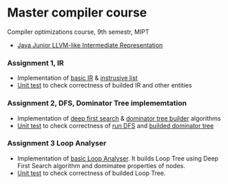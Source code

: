 #  Master compiler course

Compiler optimizations course, 9th semestr, MIPT

- [Java Junior LLVM-like Intermediate Representation](https://github.com/uslsteen/master_compiler_course/tree/main/include/IR) 


### Assignment 1, IR
- Implementation of [basic IR](https://github.com/uslsteen/master_compiler_course/tree/main/include/IR) & [instrusive list](https://github.com/uslsteen/master_compiler_course/tree/main/include/intrusive_list)
- [Unit test](https://github.com/uslsteen/master_compiler_course/blob/main/tests/unit/IR/IR.cc) to check correctness of builded IR and other entities

### Assignment 2, DFS, Dominator Tree implememtation
- Implementation of [deep first search](https://github.com/uslsteen/master_compiler_course/blob/main/include/graph/dfs.hh) & [dominator tree builder](https://github.com/uslsteen/master_compiler_course/blob/main/include/graph/dom3.hh) algorithms
- [Unit test](https://github.com/uslsteen/master_compiler_course/tree/main/tests/unit/graph) to check correctness of [run DFS](https://github.com/uslsteen/master_compiler_course/blob/main/tests/unit/graph/dfs.cc) and [builded dominator tree](https://github.com/uslsteen/master_compiler_course/blob/main/tests/unit/graph/dom3.cc)

### Assignment 3 Loop Analyser
- Implementation of [basic Loop Analyser](https://github.com/uslsteen/master_compiler_course/blob/main/include/analysis/loop_analyzer.hh). It builds Loop Tree using Deep First Search algorithm and domimatee properties of nodes.
- [Unit test](https://github.com/uslsteen/master_compiler_course/blob/main/tests/unit/analysis/loop_analyzer.cc) to check correctness of builded Loop Tree.


